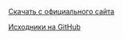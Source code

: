 [Скачать с официального сайта](https://www.7kfans.com/wiki/index.php/Download)

[Исходники на GitHub](https://github.com/the3dfxdude/7kaa)

